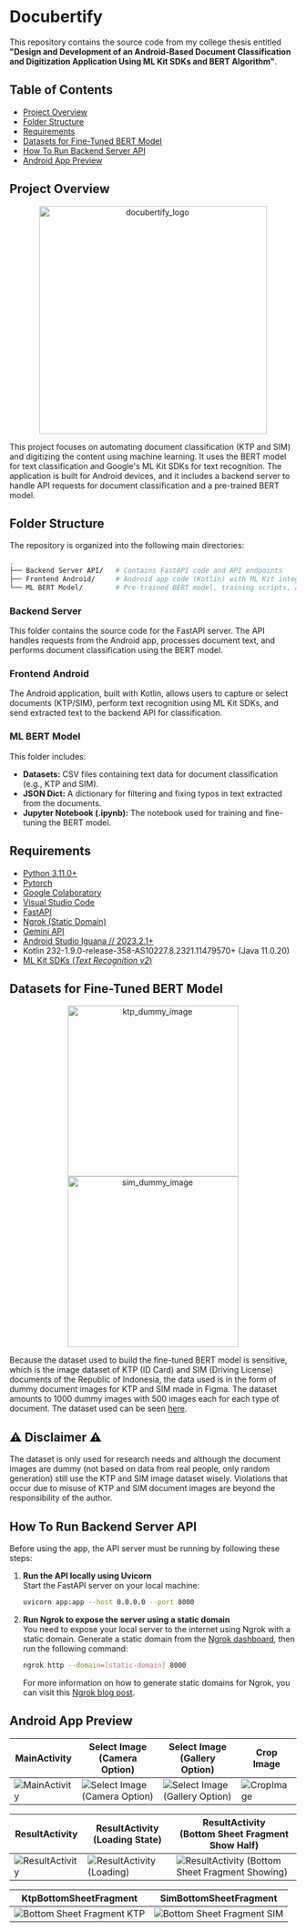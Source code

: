 # **Docubertify**  
This repository contains the source code from my college thesis entitled **"Design and Development of an Android-Based Document Classification and Digitization Application Using ML Kit SDKs and BERT Algorithm"**.

## Table of Contents
- [Project Overview](#project-overview)
- [Folder Structure](#folder-structure)
- [Requirements](#requirements)
- [Datasets for Fine-Tuned BERT Model](#datasets-for-fine-tuned-bert-model)
- [How To Run Backend Server API](#how-to-run-backend-server-api)
- [Android App Preview](#android-app-preview)

## Project Overview
<p align="center">
   <img src="https://github.com/user-attachments/assets/544da5de-e027-4bda-a986-3a2b01845675" alt="docubertify_logo" width="400">
</p>

This project focuses on automating document classification (KTP and SIM) and digitizing the content using machine learning. It uses the BERT model for text classification and Google's ML Kit SDKs for text recognition. The application is built for Android devices, and it includes a backend server to handle API requests for document classification and a pre-trained BERT model.

## Folder Structure
The repository is organized into the following main directories:

```bash
.
├── Backend Server API/   # Contains FastAPI code and API endpoints
├── Frontend Android/     # Android app code (Kotlin) with ML Kit integration
└── ML BERT Model/        # Pre-trained BERT model, training scripts, and model fine-tuning
```
### Backend Server
This folder contains the source code for the FastAPI server. The API handles requests from the Android app, processes document text, and performs document classification using the BERT model.

### Frontend Android
The Android application, built with Kotlin, allows users to capture or select documents (KTP/SIM), perform text recognition using ML Kit SDKs, and send extracted text to the backend API for classification.

### ML BERT Model
This folder includes:
- **Datasets:** CSV files containing text data for document classification (e.g., KTP and SIM).
- **JSON Dict:** A dictionary for filtering and fixing typos in text extracted from the documents.
- **Jupyter Notebook (.ipynb):** The notebook used for training and fine-tuning the BERT model.

## Requirements
- [Python 3.11.0+](https://www.python.org/)
- [Pytorch](https://pytorch.org/)
- [Google Colaboratory](https://colab.google/)
- [Visual Studio Code](https://code.visualstudio.com/)
- [FastAPI](https://fastapi.tiangolo.com/)
- [Ngrok (Static Domain)](https://ngrok.com/)
- [Gemini API](https://ai.google.dev/gemini-api/docs)
- [Android Studio Iguana // 2023.2.1+](https://developer.android.com/studio)
- Kotlin 232-1.9.0-release-358-AS10227.8.2321.11479570+ (Java 11.0.20)
- [ML Kit SDKs (_Text Recognition v2_)](https://developers.google.com/ml-kit/vision/text-recognition/v2/android?hl=en)

## Datasets for Fine-Tuned BERT Model
<p align="center">
   <img src="https://github.com/user-attachments/assets/dd418e3b-2f72-4583-b3cb-c96bdd9e9ea5" alt="ktp_dummy_image" width="300"> 
   <img src="https://github.com/user-attachments/assets/af4c8f9a-4658-4116-ae9a-a0cbad177709" alt="sim_dummy_image" width="300">
</p>


Because the dataset used to build the fine-tuned BERT model is sensitive, which is the image dataset of KTP (ID Card) and SIM (Driving License) documents of the Republic of Indonesia, the data used is in the form of dummy document images for KTP and SIM made in Figma. The dataset amounts to 1000 dummy images with 500 images each for each type of document. The dataset used can be seen [here](https://www.figma.com/design/OtIwQ9dmDyrZ7wEjJyQpIY/Datasets?node-id=0-1&t=4thcqfgBOaZ1OpCk-1).

⚠️ **Disclaimer** ⚠️
--
The dataset is only used for research needs and although the document images are dummy (not based on data from real people, only random generation) still use the KTP and SIM image dataset wisely. Violations that occur due to misuse of KTP and SIM document images are beyond the responsibility of the author.

## How To Run Backend Server API
Before using the app, the API server must be running by following these steps:
1. **Run the API locally using Uvicorn**  
   Start the FastAPI server on your local machine:
   ```bash
   uvicorn app:app --host 0.0.0.0 --port 8000
   ```
2. **Run Ngrok to expose the server using a static domain**  
   You need to expose your local server to the internet using Ngrok with a static domain. Generate a static domain from the [Ngrok dashboard](https://dashboard.ngrok.com/domains), then run the following command:
   ```bash
   ngrok http --domain=[static-domain] 8000
   ```
   For more information on how to generate static domains for Ngrok, you can visit this [Ngrok blog post](https://ngrok.com/blog-post/free-static-domains-ngrok-users).

## Android App Preview
MainActivity | Select Image <br>(Camera Option) | Select Image <br>(Gallery Option) | Crop Image |
--------------|------------------------------|-------------------------------|------------|
![MainActivity](https://github.com/user-attachments/assets/d8a1ebfd-fc99-47a1-8dfd-18230594f50a)|![Select Image (Camera Option)](https://github.com/user-attachments/assets/bfc53e00-e068-4341-abf0-b2264e6fca93)|![Select Image (Gallery Option)](https://github.com/user-attachments/assets/ca7c63f3-2e3c-4732-8679-2104880391ef)|![CropImage](https://github.com/user-attachments/assets/03ca6d09-6376-4b86-91e5-4598381e37fd)|

ResultActivity | ResultActivity <br>(Loading State) | ResultActivity <br>(Bottom Sheet Fragment Show Half) |
---------------|--------------------------------|--------------------------------------------------|
![ResultActivity](https://github.com/user-attachments/assets/57652803-5a9a-4110-939e-2dd7b380acce)|![ResultActivity (Loading)](https://github.com/user-attachments/assets/5033b4aa-5e85-4d6e-a376-3d4c0d52fd2f)|![ResultActivity (Bottom Sheet Fragment Showing)](https://github.com/user-attachments/assets/0a4f4a14-f2b7-49cd-8386-44ace14fd5f0)|

KtpBottomSheetFragment | SimBottomSheetFragment |
-----------------------|------------------------|
![Bottom Sheet Fragment KTP](https://github.com/user-attachments/assets/a7efa694-3b02-4974-99d3-94308335e49f)|![Bottom Sheet Fragment SIM](https://github.com/user-attachments/assets/21dec024-cee8-4ccd-974b-cf0b58bc5bd8)|









